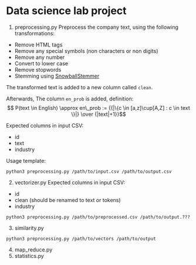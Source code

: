 # Data science lab project

1. preprocessing.py
Preprocess the company text, using the following transformations:
- Remove HTML tags
- Remove any special symbols (non characters or non digits)
- Remove any number
- Convert to lower case
- Remove stopwords
- Stemming using [SnowballStemmer](https://snowballstem.org/)

The transformed text is added to a new column called `clean`.

Afterwards, The column `en_prob` is added, definition:
$$ P(text \in English) \approx en\_prob :=  {{|\{c \in [a,z]\cup[A,Z] : c \in text \}|} \over {|text|+1}}$$

Expected columns in input CSV:
- id
- text
- industry

Usage template:
```
python3 preprocessing.py /path/to/input.csv /path/to/output.csv
```


2. vectorizer.py
Expected columns in input CSV:
- id
- clean (should be renamed to text or tokens)
- industry

```
python3 preprocessing.py /path/to/preprocessed.csv /path/to/output.???
```


3. similarity.py
```
python3 preprocessing.py /path/to/vectors /path/to/output
```

4. map_reduce.py
5. statistics.py